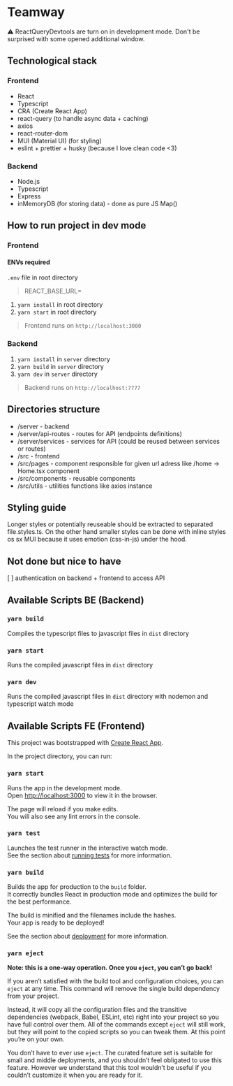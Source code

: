 # Teamway

⚠ ReactQueryDevtools are turn on in development mode. Don't be surprised with some opened additional window.

## Technological stack

### Frontend

- React
- Typescript
- CRA (Create React App)
- react-query (to handle async data + caching)
- axios
- react-router-dom
- MUI (Material UI) (for styling)
- eslint + prettier + husky (because I love clean code <3)

### Backend

- Node.js
- Typescript
- Express
- inMemoryDB (for storing data) - done as pure JS Map()

## How to run project in dev mode

### Frontend

#### ENVs required

`.env` file in root directory

> REACT_BASE_URL=

1. `yarn install` in root directory
2. `yarn start` in root directory

> Frontend runs on `http://localhost:3000`

### Backend

1. `yarn install` in `server` directory
2. `yarn build` in `server` directory
3. `yarn dev` in `server` directory

> Backend runs on `http://localhost:7777`

## Directories structure

- /server - backend
- /server/api-routes - routes for API (endpoints definitions)
- /server/services - services for API (could be reused between services or routes)
- /src - frontend
- /src/pages - component responsible for given url adress like /home -> Home.tsx component
- /src/components - reusable components
- /src/utils - utilities functions like axios instance

## Styling guide

Longer styles or potentially reuseable should be extracted to separated file.styles.ts. On the other hand smaller styles can be done with inline styles os sx MUI because it uses emotion (css-in-js) under the hood.

## Not done but nice to have

[ ] authentication on backend + frontend to access API

## Available Scripts BE (Backend)

### `yarn build`

Compiles the typescript files to javascript files in `dist` directory

### `yarn start`

Runs the compiled javascript files in `dist` directory

### `yarn dev`

Runs the compiled javascript files in `dist` directory with nodemon and typescript watch mode

## Available Scripts FE (Frontend)

This project was bootstrapped with [Create React App](https://github.com/facebook/create-react-app).

In the project directory, you can run:

### `yarn start`

Runs the app in the development mode.\
Open [http://localhost:3000](http://localhost:3000) to view it in the browser.

The page will reload if you make edits.\
You will also see any lint errors in the console.

### `yarn test`

Launches the test runner in the interactive watch mode.\
See the section about [running tests](https://facebook.github.io/create-react-app/docs/running-tests) for more information.

### `yarn build`

Builds the app for production to the `build` folder.\
It correctly bundles React in production mode and optimizes the build for the best performance.

The build is minified and the filenames include the hashes.\
Your app is ready to be deployed!

See the section about [deployment](https://facebook.github.io/create-react-app/docs/deployment) for more information.

### `yarn eject`

**Note: this is a one-way operation. Once you `eject`, you can’t go back!**

If you aren’t satisfied with the build tool and configuration choices, you can `eject` at any time. This command will remove the single build dependency from your project.

Instead, it will copy all the configuration files and the transitive dependencies (webpack, Babel, ESLint, etc) right into your project so you have full control over them. All of the commands except `eject` will still work, but they will point to the copied scripts so you can tweak them. At this point you’re on your own.

You don’t have to ever use `eject`. The curated feature set is suitable for small and middle deployments, and you shouldn’t feel obligated to use this feature. However we understand that this tool wouldn’t be useful if you couldn’t customize it when you are ready for it.
